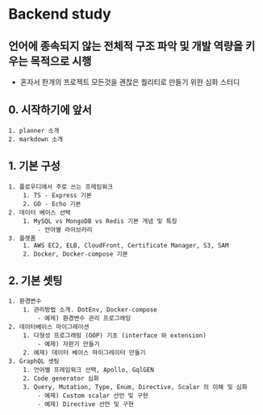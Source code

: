 # Backend study

## 언어에 종속되지 않는 전체적 구조 파악 및 개발 역량을 키우는 목적으로 시행

* 혼자서 한개의 프로젝트 모든것을 괜찮은 퀄리티로 만들기 위한 심화 스터디

## 0. 시작하기에 앞서

    1. planner 소개
    2. markdown 소개

## 1. 기본 구성

    1. 플로우디에서 주로 쓰는 프레임워크
        1. TS - Express 기본
        2. GO - Echo 기본
    2. 데이터 베이스 선택
        1. MySQL vs MongoDB vs Redis 기본 개념 및 특징
            - 언어별 라이브러리
    3. 플렛폼
        1. AWS EC2, ELB, CloudFront, Certificate Manager, S3, SAM
        2. Docker, Docker-compose 기본

## 2. 기본 셋팅

    1. 환경변수
        1. 관리방법 소개. DotEnv, Docker-compose
            - 예제) 환경변수 관리 프로그래밍
    2. 데이터베이스 마이그레이션
        1. 다형성 프로그래밍 (OOP) 기초 (interface 와 extension)
            - 예제) 자판기 만들기
        2. 예제) 데이터 베이스 마이그레이터 만들기
    3. GraphQL 셋팅
        1. 언어별 프레임워크 선택, Apollo, GqlGEN
        2. Code generator 심화
        3. Query, Mutation, Type, Enum, Directive, Scalar 의 이해 및 심화
            - 예제) Custom scalar 선언 및 구현
            - 예제) Directive 선언 및 구현
 